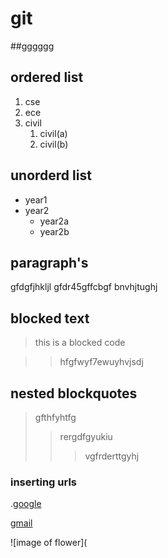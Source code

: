 # git
##gggggg
## ordered list
1. cse
2. ece
3. civil
      1. civil(a)
      2. civil(b)
## unorderd list
- year1
- year2
    * year2a
    * year2b

## paragraph's
gfdgfjhkljl
gfdr45gffcbgf
bnvhjtughj
## blocked text
> this is a blocked code

>> hfgfwyf7ewuyhvjsdj
## nested blockquotes
> gfthfyhtfg
>> rergdfgyukiu
>>> vgfrderttgyhj
### inserting urls
.[google](http://google.com/)


[gmail](http://gmail.com/)


![image of flower](

